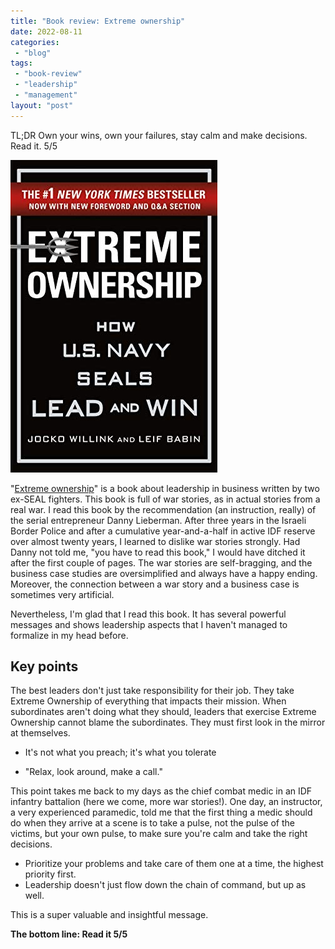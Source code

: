 ```yaml
---
title: "Book review: Extreme ownership"
date: 2022-08-11
categories: 
 - "blog"
tags: 
 - "book-review"
 - "leadership"
 - "management"
layout: "post"
---
```


TL;DR Own your wins, own your failures, stay calm and make decisions. Read it. 5/5

![](/assets/img/2022/08/extreme.jpg?w=331)

"[Extreme ownership](https://www.amazon.com/Extreme-Ownership-U-S-Navy-SEALs/dp/1250067057)" is a book about leadership in business written by two ex-SEAL fighters. This book is full of war stories, as in actual stories from a real war. I read this book by the recommendation (an instruction, really) of the serial entrepreneur Danny Lieberman. After three years in the Israeli Border Police and after a cumulative year-and-a-half in active IDF reserve over almost twenty years, I learned to dislike war stories strongly. Had Danny not told me, "you have to read this book," I would have ditched it after the first couple of pages. The war stories are self-bragging, and the business case studies are oversimplified and always have a happy ending. Moreover, the connection between a war story and a business case is sometimes very artificial.

Nevertheless, I'm glad that I read this book. It has several powerful messages and shows leadership aspects that I haven't managed to formalize in my head before.

## Key points

The best leaders don't just take responsibility for their job. They take Extreme Ownership of everything that impacts their mission. When subordinates aren't doing what they should, leaders that exercise Extreme Ownership cannot blame the subordinates. They must first look in the mirror at themselves.

- It's not what you preach; it's what you tolerate

- "Relax, look around, make a call."

This point takes me back to my days as the chief combat medic in an IDF infantry battalion (here we come, more war stories!). One day, an instructor, a very experienced paramedic, told me that the first thing a medic should do when they arrive at a scene is to take a pulse, not the pulse of the victims, but your own pulse, to make sure you're calm and take the right decisions.

- Prioritize your problems and take care of them one at a time, the highest priority first.
- Leadership doesn't just flow down the chain of command, but up as well.

This is a super valuable and insightful message.

**The bottom line: Read it 5/5**
